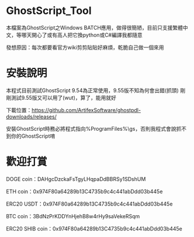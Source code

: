 # GhostScript_Tool
本檔案為GhostScript之Windows BATCH應用，做得很簡陋，目前只支援繁體中文，等哪天開心了或有高人把它換python或C#編譯我都隨意

發想原因：每次都要看官方wiki剪剪貼貼好麻煩，乾脆自己做一個來用

# 安裝說明
本程式目前測試GhostScript 9.54為正常使用，9.55版不知為何會出錯(抓頭)
剛剛測試9.55版又可以用了(wut)，算了，能用就好

下載位置：https://github.com/ArtifexSoftware/ghostpdl-downloads/releases/

安裝GhostScript時務必將程式指向%ProgramFiles%\gs，否則我程式會說抓不到你的GhostScript唷

# 歡迎打賞
DOGE coin：DAHgcDzckaFsTgyLHqpaDdBBRSy1SDshUM

ETH coin：0x974F80a64289b13C4735b9c4c441abDdd03b445e

ERC20 USDT：0x974F80a64289b13C4735b9c4c441abDdd03b445e

BTC coin：3BdNzPrKDDYnHjehB8w4rHy9saVekeRSqm

ERC20 SHIB coin：0x974F80a64289b13C4735b9c4c441abDdd03b445e
